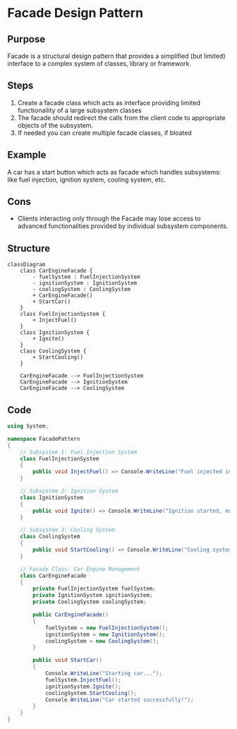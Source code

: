 # Facade Design Pattern

## Purpose
Facade is a structural design pattern that provides a simplified (but limited) interface to a complex system of classes, library or framework.

## Steps
1. Create a facade class which acts as interface providing limited functionaility of a large subsystem classes
2. The facade should redirect the calls from the client code to appropriate objects of the subsystem. 
3. If needed you can create multiple facade classes, if bloated

## Example
A car has a start button which acts as facade which handles subsystems: like fuel injection, ignition system, cooling system, etc.

## Cons
- Clients interacting only through the Facade may lose access to advanced functionalities provided by individual subsystem components.

## Structure
```mermaid
classDiagram
    class CarEngineFacade {
        - fuelSystem : FuelInjectionSystem
        - ignitionSystem : IgnitionSystem
        - coolingSystem : CoolingSystem
        + CarEngineFacade()
        + StartCar()
    }
    class FuelInjectionSystem {
        + InjectFuel()
    }
    class IgnitionSystem {
        + Ignite()
    }
    class CoolingSystem {
        + StartCooling()
    }

    CarEngineFacade --> FuelInjectionSystem
    CarEngineFacade --> IgnitionSystem
    CarEngineFacade --> CoolingSystem
```

## Code
```csharp
using System;

namespace FacadePattern
{
    // Subsystem 1: Fuel Injection System
    class FuelInjectionSystem
    {
        public void InjectFuel() => Console.WriteLine("Fuel injected into the engine.");
    }

    // Subsystem 2: Ignition System
    class IgnitionSystem
    {
        public void Ignite() => Console.WriteLine("Ignition started, engine is running.");
    }

    // Subsystem 3: Cooling System
    class CoolingSystem
    {
        public void StartCooling() => Console.WriteLine("Cooling system activated.");
    }

    // Facade Class: Car Engine Management
    class CarEngineFacade
    {
        private FuelInjectionSystem fuelSystem;
        private IgnitionSystem ignitionSystem;
        private CoolingSystem coolingSystem;

        public CarEngineFacade()
        {
            fuelSystem = new FuelInjectionSystem();
            ignitionSystem = new IgnitionSystem();
            coolingSystem = new CoolingSystem();
        }

        public void StartCar()
        {
            Console.WriteLine("Starting car...");
            fuelSystem.InjectFuel();
            ignitionSystem.Ignite();
            coolingSystem.StartCooling();
            Console.WriteLine("Car started successfully!");
        }
    }
}
```